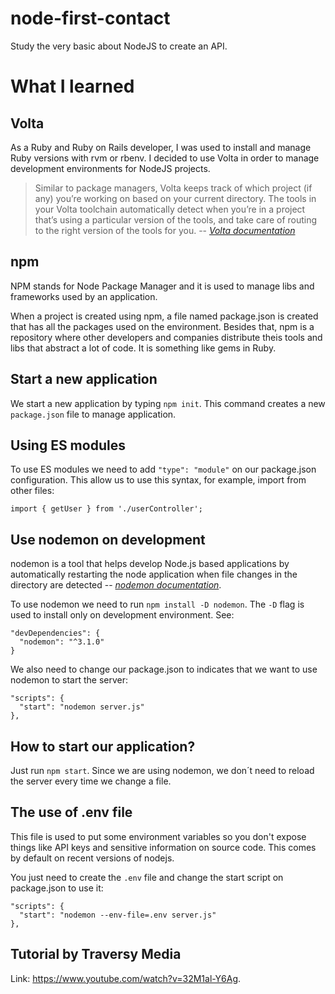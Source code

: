 # node-first-contact
Study the very basic about NodeJS to create an API.


# What I learned

## Volta

As a Ruby and Ruby on Rails developer, I was used to install and manage Ruby versions with rvm or rbenv. I decided to use Volta in order to manage development environments for NodeJS projects.

> Similar to package managers, Volta keeps track of which project (if any) you’re working on based on your current directory. The tools in your Volta toolchain automatically detect when you’re in a project that’s using a particular version of the tools, and take care of routing to the right version of the tools for you.
> -- <cite>[Volta documentation][1]</cite>

[1]: https://docs.volta.sh/guide/understanding

## npm

NPM stands for Node Package Manager and it is used to manage libs and frameworks used by an application.

When a project is created using npm, a file named package.json is created that has all the packages used on the environment. Besides that, npm is a repository where other developers and companies distribute theis tools and libs that abstract a lot of code. It is something like gems in Ruby.

## Start a new application

We start a new application by typing `npm init`. This command creates a new `package.json` file to manage application.

## Using ES modules

To use ES modules we need to add `"type": "module"` on our package.json configuration. This allow us to use this syntax, for example, import from other files:

`import { getUser } from './userController';`

## Use nodemon on development

nodemon is a tool that helps develop Node.js based applications by automatically restarting the node application when file changes in the directory are detected -- <cite>[nodemon documentation][2]</cite>.

[2]: https://github.com/remy/nodemon

To use nodemon we need to run `npm install -D nodemon`. The `-D` flag is used to install only on development environment. See:

```
"devDependencies": {
  "nodemon": "^3.1.0"
}
```

We also need to change our package.json to indicates that we want to use nodemon to start the server:

```
"scripts": {
  "start": "nodemon server.js"
},
```

## How to start our application?

Just run `npm start`. Since we are using nodemon, we don´t need to reload the server every time we change a file.

## The use of .env file

This file is used to put some environment variables so you don't expose things like API keys and sensitive information on source code. This comes by default on recent versions of nodejs.

You just need to create the `.env` file and change the start script on package.json to use it:

```
"scripts": {
  "start": "nodemon --env-file=.env server.js"
},
```

## Tutorial by Traversy Media

Link: https://www.youtube.com/watch?v=32M1al-Y6Ag.
